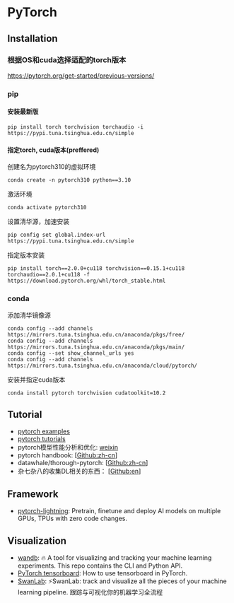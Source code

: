 # PyTorch
## Installation
### 根据OS和cuda选择适配的torch版本
https://pytorch.org/get-started/previous-versions/
### pip 
#### 安装最新版
```
pip install torch torchvision torchaudio -i https://pypi.tuna.tsinghua.edu.cn/simple
```
#### 指定torch, cuda版本(preffered)
创建名为pytorch310的虚拟环境
```
conda create -n pytorch310 python==3.10
```
激活环境
```
conda activate pytorch310
```
设置清华源，加速安装
```
pip config set global.index-url https://pypi.tuna.tsinghua.edu.cn/simple
```
指定版本安装
```
pip install torch==2.0.0+cu118 torchvision==0.15.1+cu118 torchaudio==2.0.1+cu118 -f https://download.pytorch.org/whl/torch_stable.html
```
### conda
添加清华镜像源
```
conda config --add channels https://mirrors.tuna.tsinghua.edu.cn/anaconda/pkgs/free/
conda config --add channels https://mirrors.tuna.tsinghua.edu.cn/anaconda/pkgs/main/
conda config --set show_channel_urls yes
conda config --add channels https://mirrors.tuna.tsinghua.edu.cn/anaconda/cloud/pytorch/
```
安装并指定cuda版本
```
conda install pytorch torchvision cudatoolkit=10.2
```

## Tutorial
- [pytorch examples](https://github.com/pytorch/examples)
- [pytorch tutorials](https://github.com/pytorch/tutorials)
- pytorch模型性能分析和优化: [weixin](https://mp.weixin.qq.com/s/lxJthBk1L2nYOyQyLbqqEw)
- pytorch handbook: [[Github:zh-cn](https://github.com/zergtant/pytorch-handbook)]
- datawhale/thorough-pytorch: [[Github:zh-cn](https://github.com/datawhalechina/thorough-pytorch)]
- 杂七杂八的收集DL相关的东西： [[Github:en](https://github.com/aymericdamien/TopDeepLearning)]

## Framework
- [pytorch-lightning](https://github.com/Lightning-AI/pytorch-lightning): Pretrain, finetune and deploy AI models on multiple GPUs, TPUs with zero code changes.

## Visualization
- [wandb](https://github.com/wandb/wandb): 🔥 A tool for visualizing and tracking your machine learning experiments. This repo contains the CLI and Python API.
- [PyTorch tensorboard](https://pytorch.org/docs/stable/tensorboard.html): How to use tensorboard in PyTorch.
- [SwanLab](https://github.com/SwanHubX/SwanLab): ⚡️SwanLab: track and visualize all the pieces of your machine learning pipeline. 跟踪与可视化你的机器学习全流程
